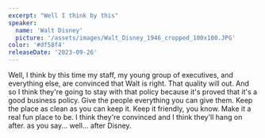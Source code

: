 ```yaml
---
excerpt: "Well I think by this"
speaker:
  name: 'Walt Disney'
  picture: '/assets/images/Walt_Disney_1946_cropped_100x100.JPG'
color: '#df58f4'
releaseDate: '2023-09-26'
---
```

Well, I think by this time my staff, my young group of executives, and everything else, are convinced that Walt is right. That quality will out. And so I think they're going to stay with that policy because it's proved that it's a good business policy. Give the people everything you can give them. Keep the place as clean as you can keep it. Keep it friendly, you know. Make it a real fun place to be. I think they're convinced and I think they'll hang on after. as you say... well... after Disney.
